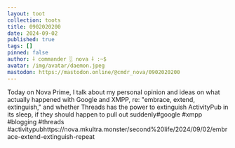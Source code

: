 ```yaml
---
layout: toot
collection: toots
title: 0902020200
date: 2024-09-02
published: true
tags: []
pinned: false
author: ⸸ commander ░ nova ⸸ :~$
avatar: /img/avatar/daemon.jpeg
mastodon: https://mastodon.online/@cmdr_nova/0902020200
---
```


Today on Nova Prime, I talk about my personal opinion and ideas on what actually happened with Google and XMPP, re: "embrace, extend, extinguish," and whether Threads has the power to extinguish ActivityPub in its sleep, if they should happen to pull out suddenly#google #xmpp #blogging #threads #activitypubhttps://nova.mkultra.monster/second%20life/2024/09/02/embrace-extend-extinguish-repeat
